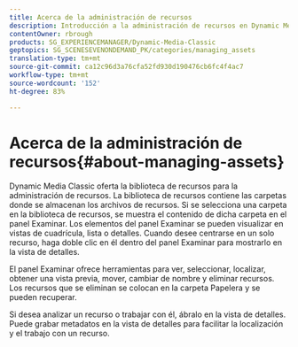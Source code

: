 ```yaml
---
title: Acerca de la administración de recursos
description: Introducción a la administración de recursos en Dynamic Media Classic
contentOwner: rbrough
products: SG_EXPERIENCEMANAGER/Dynamic-Media-Classic
geptopics: SG_SCENESEVENONDEMAND_PK/categories/managing_assets
translation-type: tm+mt
source-git-commit: ca12c96d3a76cfa52fd930d190476cb6fc4f4ac7
workflow-type: tm+mt
source-wordcount: '152'
ht-degree: 83%

---
```



# Acerca de la administración de recursos{#about-managing-assets}

Dynamic Media Classic oferta la biblioteca de recursos para la administración de recursos. La biblioteca de recursos contiene las carpetas donde se almacenan los archivos de recursos. Si se selecciona una carpeta en la biblioteca de recursos, se muestra el contenido de dicha carpeta en el panel Examinar. Los elementos del panel Examinar se pueden visualizar en vistas de cuadrícula, lista o detalles. Cuando desee centrarse en un solo recurso, haga doble clic en él dentro del panel Examinar para mostrarlo en la vista de detalles.

El panel Examinar ofrece herramientas para ver, seleccionar, localizar, obtener una vista previa, mover, cambiar de nombre y eliminar recursos. Los recursos que se eliminan se colocan en la carpeta Papelera y se pueden recuperar.

Si desea analizar un recurso o trabajar con él, ábralo en la vista de detalles. Puede grabar metadatos en la vista de detalles para facilitar la localización y el trabajo con un recurso.
